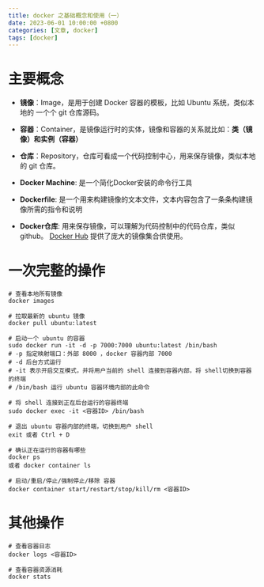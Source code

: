 ```yaml
---
title: docker 之基础概念和使用（一）
date: 2023-06-01 10:00:00 +0800
categories: [文章, docker]
tags: [docker]
---
```


# 主要概念
- **镜像**：Image，是用于创建 Docker 容器的模板，比如 Ubuntu 系统，类似本地的 一个个 git 仓库源码。
- **容器**：Container，是镜像运行时的实体，镜像和容器的关系就比如：**类（镜像）和实例（容器）**
- **仓库**：Repository，仓库可看成一个代码控制中心，用来保存镜像，类似本地的 git 仓库。
- **Docker Machine**: 是一个简化Docker安装的命令行工具
- **Dockerfile**: 是一个用来构建镜像的文本文件，文本内容包含了一条条构建镜像所需的指令和说明

- **Docker仓库**: 用来保存镜像，可以理解为代码控制中的代码仓库，类似 github。
 [Docker Hub](https://hub.docker.com) 提供了庞大的镜像集合供使用。


# 一次完整的操作
```
# 查看本地所有镜像
docker images

# 拉取最新的 ubuntu 镜像
docker pull ubuntu:latest

# 启动一个 ubuntu 的容器
sudo docker run -it -d -p 7000:7000 ubuntu:latest /bin/bash
# -p 指定映射端口：外部 8000 ，docker 容器内部 7000
# -d 后台方式运行
# -it 表示开启交互模式，并将用户当前的 shell 连接到容器内部，将 shell切换到容器的终端
# /bin/bash 运行 ubuntu 容器环境内部的此命令

# 将 shell 连接到正在后台运行的容器终端
sudo docker exec -it <容器ID> /bin/bash

# 退出 ubuntu 容器内部的终端，切换到用户 shell
exit 或者 Ctrl + D

# 确认正在运行的容器有哪些
docker ps
或者 docker container ls 

# 启动/重启/停止/强制停止/移除 容器
docker container start/restart/stop/kill/rm <容器ID>
```

# 其他操作
```
# 查看容器日志
docker logs <容器ID>

# 查看容器资源消耗
docker stats 
```